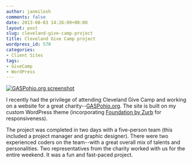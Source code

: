 ```yaml
---
author: janmilosh
comments: false
date: 2013-08-03 14:26:09+00:00
layout: post
slug: cleveland-give-camp-project
title: Cleveland Give Camp project
wordpress_id: 570
categories:
- Client Sites
tags:
- GiveCamp
- WordPress
---
```


[![GASPohio.org screenshot](http://janmilosh.com/wp-content/uploads/2013/08/GASP-site.png)](http://gaspohio.org)

I recently had the privilege of attending Cleveland Give Camp and working on a website for a great charity--[GASPohio.org](http://gaspohio.org). The site is built on my custom WordPress theme (incorporating [Foundation by Zurb](http://foundation.zurb.com) for responsiveness).

The project was completed in two days with a five-person team (this included a project manager and graphic designer). There were two experienced coders on the team--with a great overall mix of talents and personalities. Two representatives from the charity worked with us for the entire weekend. It was a fun and fast-paced project.
